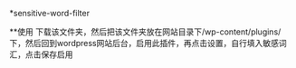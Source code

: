 *sensitive-word-filter

**使用
下载该文件夹，然后把该文件夹放在网站目录下/wp-content/plugins/下，然后回到wordpress网站后台，启用此插件，再点击设置，自行填入敏感词汇，点击保存启用
